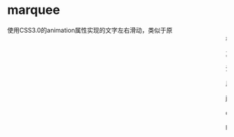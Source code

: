 # marquee

使用CSS3.0的animation属性实现的文字左右滑动，类似于原<marquee>标签的功能

其实现原理是，使用js，向styleSheets中插入一个新的styleSheet，并在这个里面定义keyframe，然后为对象添加animation属性，根据具体的长度设定动画时间，原生js实现，无依赖，当然不支持CSS3.0的浏览器无法正常使用


注：只有在内容长度超出容器长度的时候，才会有效果，否则无效果。


用法：

js部分
new marquee("divId");

divId为需要滚动效果的div

html部分需要引入marquee.js和marquee.css
